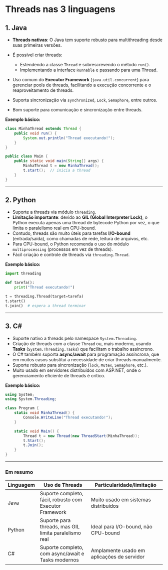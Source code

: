 # Threads nas 3 linguagens

## 1. Java

* **Threads nativas**: O Java tem suporte robusto para multithreading desde suas primeiras versões.
* É possível criar threads:

  * Estendendo a classe `Thread` e sobrescrevendo o método `run()`.
  * Implementando a interface `Runnable` e passando para uma Thread.
* Uso comum do **Executor Framework** (`java.util.concurrent`) para gerenciar pools de threads, facilitando a execução concorrente e o reaproveitamento de threads.
* Suporta sincronização via `synchronized`, `Lock`, `Semaphore`, entre outros.
* Bom suporte para comunicação e sincronização entre threads.

**Exemplo básico:**

```java
class MinhaThread extends Thread {
    public void run() {
        System.out.println("Thread executando!");
    }
}

public class Main {
    public static void main(String[] args) {
        MinhaThread t = new MinhaThread();
        t.start();  // inicia a thread
    }
}
```

---

## 2. Python

* Suporte a threads via módulo `threading`.
* **Limitação importante**: devido ao **GIL (Global Interpreter Lock)**, o Python executa apenas uma thread de bytecode Python por vez, o que limita o paralelismo real em CPU-bound.
* Contudo, threads são muito úteis para tarefas **I/O-bound** (entrada/saída), como chamadas de rede, leitura de arquivos, etc.
* Para CPU-bound, o Python recomenda o uso do módulo `multiprocessing` (processos em vez de threads).
* Fácil criação e controle de threads via `threading.Thread`.

**Exemplo básico:**

```python
import threading

def tarefa():
    print("Thread executando!")

t = threading.Thread(target=tarefa)
t.start()
t.join()  # espera a thread terminar
```

---

## 3. C\#

* Suporte nativo a threads pelo namespace `System.Threading`.
* Criação de threads com a classe `Thread` ou, mais moderno, usando **Tasks** (`System.Threading.Tasks`) que facilitam o trabalho assíncrono.
* O C# também suporta **async/await** para programação assíncrona, que em muitos casos substitui a necessidade de criar threads manualmente.
* Suporte robusto para sincronização (`lock`, `Mutex`, `Semaphore`, etc.).
* Muito usado em servidores distribuídos com ASP.NET, onde o gerenciamento eficiente de threads é crítico.

**Exemplo básico:**

```csharp
using System;
using System.Threading;

class Program {
    static void MinhaThread() {
        Console.WriteLine("Thread executando!");
    }

    static void Main() {
        Thread t = new Thread(new ThreadStart(MinhaThread));
        t.Start();
        t.Join();
    }
}
```

---

### Em resumo

| Linguagem | Uso de Threads                                          | Particularidade/limitação                  |
| --------- | ------------------------------------------------------- | ------------------------------------------ |
| Java      | Suporte completo, fácil, robusto com Executor Framework | Muito usado em sistemas distribuídos       |
| Python    | Suporte para threads, mas GIL limita paralelismo real   | Ideal para I/O-bound, não CPU-bound        |
| C#        | Suporte completo, com async/await e Tasks modernos      | Amplamente usado em aplicações de servidor |


